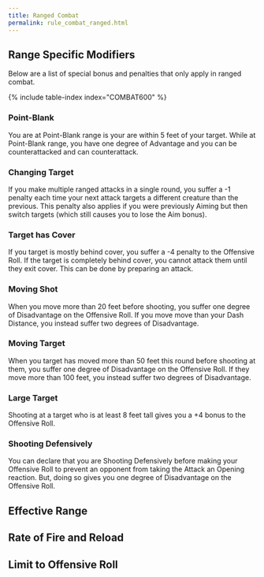 ```yaml
---
title: Ranged Combat
permalink: rule_combat_ranged.html
---
```


## Range Specific Modifiers
Below are a list of special bonus and penalties that only apply in ranged combat.

{% include table-index index="COMBAT600" %}

### Point-Blank
You are at Point-Blank range is your are within 5 feet of your target. While at Point-Blank range, you have one degree of Advantage and you can be counterattacked and can counterattack.

### Changing Target
If you make multiple ranged attacks in a single round, you suffer a -1 penalty each time your next attack targets a different creature than the previous. This penalty also applies if you were previously Aiming but then switch targets (which still causes you to lose the Aim bonus).

### Target has Cover
If you target is mostly behind cover, you suffer a -4 penalty to the Offensive Roll. If the target is completely behind cover, you cannot attack them until they exit cover. This can be done by preparing an attack.

### Moving Shot
When you move more than 20 feet before shooting, you suffer one degree of Disadvantage on the Offensive Roll. If you move move than your Dash Distance, you instead suffer two degrees of Disadvantage.

### Moving Target
When you target has moved more than 50 feet this round before shooting at them, you suffer one degree of Disadvantage on the Offensive Roll. If they move more than 100 feet, you instead suffer two degrees of Disadvantage.


### Large Target
Shooting at a target who is at least 8 feet tall gives you a +4 bonus to the Offensive Roll. 

### Shooting Defensively
You can declare that you are Shooting Defensively before making your Offensive Roll to prevent an opponent from taking the Attack an Opening reaction. But, doing so gives you one degree of Disadvantage on the Offensive Roll.

## Effective Range


## Rate of Fire and Reload

## Limit to Offensive Roll

